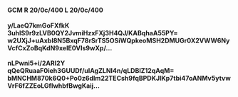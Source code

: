 #### GCM R 20/0c/400 L 20/0c/400
**y/LaeQ7kmGoFXfkK**<br/>**3uhIS9r9zLVB0QY2JvmiHzxFXj3H4QJ/KABqhaA55PY=**<br/>**w2UXjJ+uAxbl8N5BxqF78rSrTS5OSiWQpkeoMSH2DMUGr0X2VWW6NyVcfCxZoBqKdN9xelE0VIs9wXp/...**<br/><br/>
**nLPwni5+i/2ARl2Y**<br/>**qQeQRuaaF0ieh3GUUDf/uIAgZLNI4n/qLDBlZ12qAqM=**<br/>**bMNCHM870k6Q0+Po0z6dlm22TECsh9fqBPDKJlKp7tbi47oANMv5ytvwVrF6fZZEoLGflwhbfBwgKaij...**